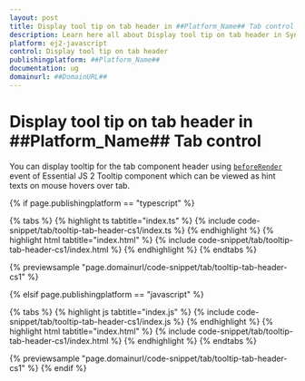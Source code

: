 ```yaml
---
layout: post
title: Display tool tip on tab header in ##Platform_Name## Tab control | Syncfusion
description: Learn here all about Display tool tip on tab header in Syncfusion ##Platform_Name## Tab control of Syncfusion Essential JS 2 and more.
platform: ej2-javascript
control: Display tool tip on tab header 
publishingplatform: ##Platform_Name##
documentation: ug
domainurl: ##DomainURL##
---
```


# Display tool tip on tab header in ##Platform_Name## Tab control

You can display tooltip for the tab component header using [`beforeRender`](../../api/tooltip#beforerender) event of Essential JS 2 Tooltip component which can be viewed as hint texts on mouse hovers over tab.

{% if page.publishingplatform == "typescript" %}

 {% tabs %}
{% highlight ts tabtitle="index.ts" %}
{% include code-snippet/tab/tooltip-tab-header-cs1/index.ts %}
{% endhighlight %}
{% highlight html tabtitle="index.html" %}
{% include code-snippet/tab/tooltip-tab-header-cs1/index.html %}
{% endhighlight %}
{% endtabs %}
        
{% previewsample "page.domainurl/code-snippet/tab/tooltip-tab-header-cs1" %}

{% elsif page.publishingplatform == "javascript" %}

{% tabs %}
{% highlight js tabtitle="index.js" %}
{% include code-snippet/tab/tooltip-tab-header-cs1/index.js %}
{% endhighlight %}
{% highlight html tabtitle="index.html" %}
{% include code-snippet/tab/tooltip-tab-header-cs1/index.html %}
{% endhighlight %}
{% endtabs %}

{% previewsample "page.domainurl/code-snippet/tab/tooltip-tab-header-cs1" %}
{% endif %}
